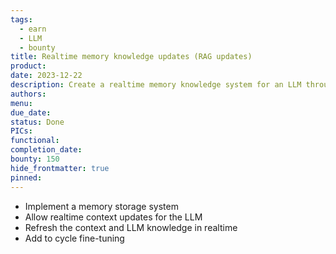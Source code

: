 ```yaml
---
tags:
  - earn
  - LLM
  - bounty
title: Realtime memory knowledge updates (RAG updates)
product: 
date: 2023-12-22
description: Create a realtime memory knowledge system for an LLM through context consolidation.
authors: 
menu: 
due_date: 
status: Done
PICs: 
functional: 
completion_date: 
bounty: 150
hide_frontmatter: true
pinned:
---
```

- Implement a memory storage system
- Allow realtime context updates for the LLM
- Refresh the context and LLM knowledge in realtime
- Add to cycle fine-tuning